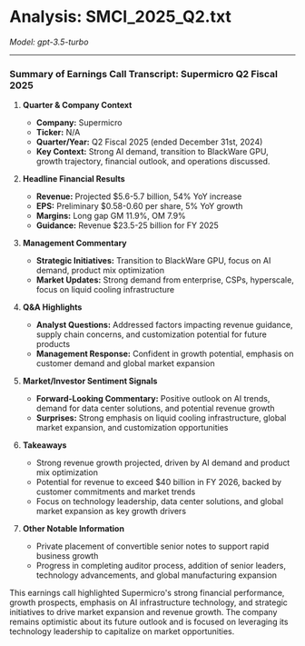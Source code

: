 # Analysis: SMCI_2025_Q2.txt

*Model: gpt-3.5-turbo*

---

### Summary of Earnings Call Transcript: Supermicro Q2 Fiscal 2025

1. **Quarter & Company Context**
   - **Company:** Supermicro
   - **Ticker:** N/A
   - **Quarter/Year:** Q2 Fiscal 2025 (ended December 31st, 2024)
   - **Key Context:** Strong AI demand, transition to BlackWare GPU, growth trajectory, financial outlook, and operations discussed.

2. **Headline Financial Results**
   - **Revenue:** Projected $5.6-5.7 billion, 54% YoY increase
   - **EPS:** Preliminary $0.58-0.60 per share, 5% YoY growth
   - **Margins:** Long gap GM 11.9%, OM 7.9%
   - **Guidance:** Revenue $23.5-25 billion for FY 2025

3. **Management Commentary**
   - **Strategic Initiatives:** Transition to BlackWare GPU, focus on AI demand, product mix optimization
   - **Market Updates:** Strong demand from enterprise, CSPs, hyperscale, focus on liquid cooling infrastructure

4. **Q&A Highlights**
   - **Analyst Questions:** Addressed factors impacting revenue guidance, supply chain concerns, and customization potential for future products
   - **Management Response:** Confident in growth potential, emphasis on customer demand and global market expansion

5. **Market/Investor Sentiment Signals**
   - **Forward-Looking Commentary:** Positive outlook on AI trends, demand for data center solutions, and potential revenue growth
   - **Surprises:** Strong emphasis on liquid cooling infrastructure, global market expansion, and customization opportunities

6. **Takeaways**
   - Strong revenue growth projected, driven by AI demand and product mix optimization
   - Potential for revenue to exceed $40 billion in FY 2026, backed by customer commitments and market trends
   - Focus on technology leadership, data center solutions, and global market expansion as key growth drivers

7. **Other Notable Information**
   - Private placement of convertible senior notes to support rapid business growth
   - Progress in completing auditor process, addition of senior leaders, technology advancements, and global manufacturing expansion

This earnings call highlighted Supermicro's strong financial performance, growth prospects, emphasis on AI infrastructure technology, and strategic initiatives to drive market expansion and revenue growth. The company remains optimistic about its future outlook and is focused on leveraging its technology leadership to capitalize on market opportunities.